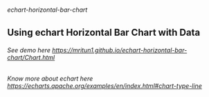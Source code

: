 ###### echart-horizontal-bar-chart
## Using echart Horizontal Bar Chart with Data
###### See demo here https://mritun1.github.io/echart-horizontal-bar-chart/Chart.html
###### Know more about echart here https://echarts.apache.org/examples/en/index.html#chart-type-line

